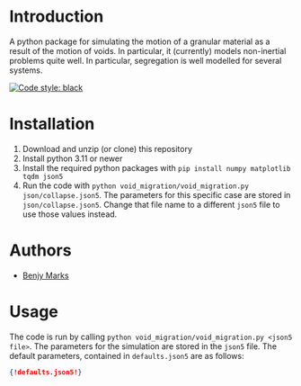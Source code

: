 # Introduction

A python package for simulating the motion of a granular material as a result of the motion of voids. In particular, it (currently) models non-inertial problems quite well. In particular, segregation is well modelled for several systems.

[![Code style: black](https://img.shields.io/badge/code%20style-black-000000.svg)](https://github.com/psf/black)

# Installation

1.  Download and unzip (or clone) this repository
2.  Install python 3.11 or newer
3.  Install the required python packages with `pip install numpy matplotlib tqdm json5`
4.  Run the code with `python void_migration/void_migration.py json/collapse.json5`. The parameters for this specific case are stored in `json/collapse.json5`. Change that file name to a different `json5` file to use those values instead.

# Authors
- [Benjy Marks](mailto:benjy.marks@sydney.edu.au)

# Usage
The code is run by calling `python void_migration/void_migration.py <json5 file>`. The parameters for the simulation are stored in the `json5` file. The default parameters, contained in `defaults.json5` are as follows:

``` json
{!defaults.json5!}
```